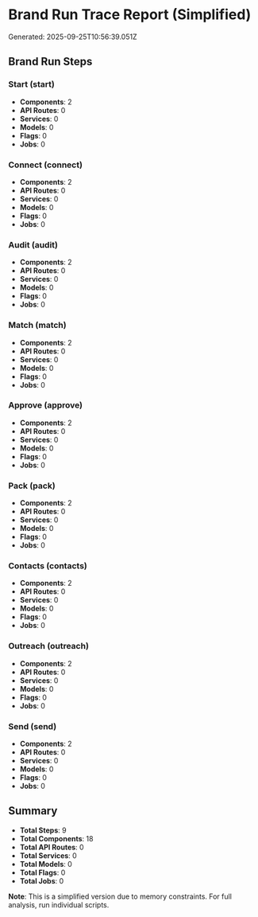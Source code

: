 # Brand Run Trace Report (Simplified)

Generated: 2025-09-25T10:56:39.051Z

## Brand Run Steps


### Start (start)
- **Components**: 2
- **API Routes**: 0
- **Services**: 0
- **Models**: 0
- **Flags**: 0
- **Jobs**: 0


### Connect (connect)
- **Components**: 2
- **API Routes**: 0
- **Services**: 0
- **Models**: 0
- **Flags**: 0
- **Jobs**: 0


### Audit (audit)
- **Components**: 2
- **API Routes**: 0
- **Services**: 0
- **Models**: 0
- **Flags**: 0
- **Jobs**: 0


### Match (match)
- **Components**: 2
- **API Routes**: 0
- **Services**: 0
- **Models**: 0
- **Flags**: 0
- **Jobs**: 0


### Approve (approve)
- **Components**: 2
- **API Routes**: 0
- **Services**: 0
- **Models**: 0
- **Flags**: 0
- **Jobs**: 0


### Pack (pack)
- **Components**: 2
- **API Routes**: 0
- **Services**: 0
- **Models**: 0
- **Flags**: 0
- **Jobs**: 0


### Contacts (contacts)
- **Components**: 2
- **API Routes**: 0
- **Services**: 0
- **Models**: 0
- **Flags**: 0
- **Jobs**: 0


### Outreach (outreach)
- **Components**: 2
- **API Routes**: 0
- **Services**: 0
- **Models**: 0
- **Flags**: 0
- **Jobs**: 0


### Send (send)
- **Components**: 2
- **API Routes**: 0
- **Services**: 0
- **Models**: 0
- **Flags**: 0
- **Jobs**: 0


## Summary
- **Total Steps**: 9
- **Total Components**: 18
- **Total API Routes**: 0
- **Total Services**: 0
- **Total Models**: 0
- **Total Flags**: 0
- **Total Jobs**: 0

**Note**: This is a simplified version due to memory constraints. For full analysis, run individual scripts.



